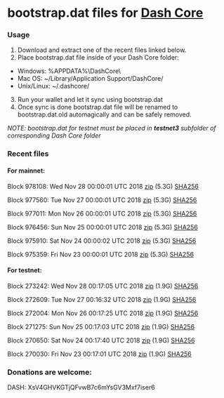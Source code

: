 # bootstrap.dat files for [Dash Core](https://www.dash.org)

### Usage

1. Download and extract one of the recent files linked below.
2. Place bootstrap.dat file inside of your Dash Core folder:
 - Windows: %APPDATA%\DashCore\
 - Mac OS: ~/Library/Application Support/DashCore/
 - Unix/Linux: ~/.dashcore/
3. Run your wallet and let it sync using bootstrap.dat
4. Once sync is done bootstrap.dat file will be renamed to bootstrap.dat.old automagically and can be safely removed.

_NOTE: bootstrap.dat for testnet must be placed in **testnet3** subfolder of corresponding Dash Core folder_

### Recent files

#### For mainnet:

Block 978108: Wed Nov 28 00:00:01 UTC 2018 [zip](https://dash-bootstrap.ams3.digitaloceanspaces.com/mainnet/2018-11-28/bootstrap.dat.zip) (5.3G) [SHA256](https://dash-bootstrap.ams3.digitaloceanspaces.com/mainnet/2018-11-28/sha256.txt)

Block 977560: Tue Nov 27 00:00:01 UTC 2018 [zip](https://dash-bootstrap.ams3.digitaloceanspaces.com/mainnet/2018-11-27/bootstrap.dat.zip) (5.3G) [SHA256](https://dash-bootstrap.ams3.digitaloceanspaces.com/mainnet/2018-11-27/sha256.txt)

Block 977011: Mon Nov 26 00:00:01 UTC 2018 [zip](https://dash-bootstrap.ams3.digitaloceanspaces.com/mainnet/2018-11-26/bootstrap.dat.zip) (5.3G) [SHA256](https://dash-bootstrap.ams3.digitaloceanspaces.com/mainnet/2018-11-26/sha256.txt)

Block 976456: Sun Nov 25 00:00:01 UTC 2018 [zip](https://dash-bootstrap.ams3.digitaloceanspaces.com/mainnet/2018-11-25/bootstrap.dat.zip) (5.3G) [SHA256](https://dash-bootstrap.ams3.digitaloceanspaces.com/mainnet/2018-11-25/sha256.txt)

Block 975910: Sat Nov 24 00:00:02 UTC 2018 [zip](https://dash-bootstrap.ams3.digitaloceanspaces.com/mainnet/2018-11-24/bootstrap.dat.zip) (5.3G) [SHA256](https://dash-bootstrap.ams3.digitaloceanspaces.com/mainnet/2018-11-24/sha256.txt)

Block 975359: Fri Nov 23 00:00:01 UTC 2018 [zip](https://dash-bootstrap.ams3.digitaloceanspaces.com/mainnet/2018-11-23/bootstrap.dat.zip) (5.3G) [SHA256](https://dash-bootstrap.ams3.digitaloceanspaces.com/mainnet/2018-11-23/sha256.txt)


#### For testnet:

Block 273242: Wed Nov 28 00:17:05 UTC 2018 [zip](https://dash-bootstrap.ams3.digitaloceanspaces.com/testnet/2018-11-28/bootstrap.dat.zip) (1.9G) [SHA256](https://dash-bootstrap.ams3.digitaloceanspaces.com/testnet/2018-11-28/sha256.txt)

Block 272609: Tue Nov 27 00:16:32 UTC 2018 [zip](https://dash-bootstrap.ams3.digitaloceanspaces.com/testnet/2018-11-27/bootstrap.dat.zip) (1.9G) [SHA256](https://dash-bootstrap.ams3.digitaloceanspaces.com/testnet/2018-11-27/sha256.txt)

Block 272004: Mon Nov 26 00:17:25 UTC 2018 [zip](https://dash-bootstrap.ams3.digitaloceanspaces.com/testnet/2018-11-26/bootstrap.dat.zip) (1.9G) [SHA256](https://dash-bootstrap.ams3.digitaloceanspaces.com/testnet/2018-11-26/sha256.txt)

Block 271275: Sun Nov 25 00:17:03 UTC 2018 [zip](https://dash-bootstrap.ams3.digitaloceanspaces.com/testnet/2018-11-25/bootstrap.dat.zip) (1.9G) [SHA256](https://dash-bootstrap.ams3.digitaloceanspaces.com/testnet/2018-11-25/sha256.txt)

Block 270650: Sat Nov 24 00:17:40 UTC 2018 [zip](https://dash-bootstrap.ams3.digitaloceanspaces.com/testnet/2018-11-24/bootstrap.dat.zip) (1.9G) [SHA256](https://dash-bootstrap.ams3.digitaloceanspaces.com/testnet/2018-11-24/sha256.txt)

Block 270030: Fri Nov 23 00:17:01 UTC 2018 [zip](https://dash-bootstrap.ams3.digitaloceanspaces.com/testnet/2018-11-23/bootstrap.dat.zip) (1.9G) [SHA256](https://dash-bootstrap.ams3.digitaloceanspaces.com/testnet/2018-11-23/sha256.txt)


### Donations are welcome:

DASH: XsV4GHVKGTjQFvwB7c6mYsGV3Mxf7iser6
